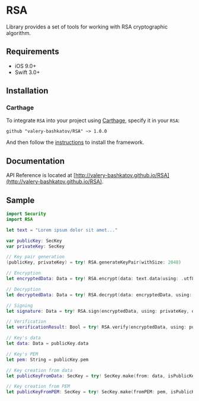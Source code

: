 # RSA
Library provides a set of tools for working with RSA cryptographic algorithm.

## Requirements
- iOS 9.0+
- Swift 3.0+

## Installation
### Carthage
To integrate `RSA` into your project using [Carthage](https://github.com/Carthage/Carthage), specify it in your `RSA`:

```
github "valery-bashkatov/RSA" ~> 1.0.0
```
And then follow the [instructions](https://github.com/Carthage/Carthage#if-youre-building-for-ios-tvos-or-watchos) to install the framework.

## Documentation
API Reference is located at [http://valery-bashkatov.github.io/RSA](http://valery-bashkatov.github.io/RSA).

## Sample
```swift
import Security
import RSA

let text = "Lorem ipsum dolor sit amet..."

var publicKey: SecKey
var privateKey: SecKey

// Key pair generation
(publicKey, privateKey) = try! RSA.generateKeyPair(withSize: 2048)

// Encryption
let encryptedData: Data = try! RSA.encrypt(data: text.data(using: .utf8)!, using: publicKey)

// Decryption
let decryptedData: Data = try! RSA.decrypt(data: encryptedData, using: privateKey)

// Signing
let signature: Data = try! RSA.sign(encryptedData, using: privateKey, digestAlgorithm: .PKCS1SHA1)

// Verification
let verificationResult: Bool = try! RSA.verify(encryptedData, using: publicKey, digestAlgorithm: .PKCS1SHA1, signature: signature)

// Key's data
let data: Data = publicKey.data

// Key's PEM
let pem: String = publicKey.pem

// Key creation from data
let publicKeyFromData: SecKey = try! SecKey.make(from: data, isPublicKey: true)

// Key creation from PEM
let publicKeyFromPEM: SecKey = try! SecKey.make(fromPEM: pem, isPublicKey: true)
```
